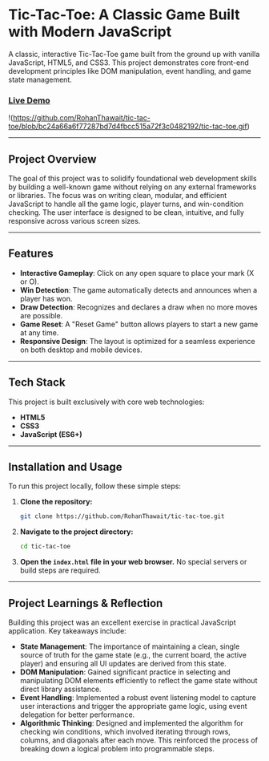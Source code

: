 # Tic-Tac-Toe: A Classic Game Built with Modern JavaScript

A classic, interactive Tic-Tac-Toe game built from the ground up with vanilla JavaScript, HTML5, and CSS3. This project demonstrates core front-end development principles like DOM manipulation, event handling, and game state management.

### [**Live Demo**](https://rohanthawait.github.io/tic-tac-toe/)


!(https://github.com/RohanThawait/tic-tac-toe/blob/bc24a66a6f77287bd7d4fbcc515a72f3c0482192/tic-tac-toe.gif)

-----

## Project Overview

The goal of this project was to solidify foundational web development skills by building a well-known game without relying on any external frameworks or libraries. The focus was on writing clean, modular, and efficient JavaScript to handle all the game logic, player turns, and win-condition checking. The user interface is designed to be clean, intuitive, and fully responsive across various screen sizes.

-----

## Features

  * **Interactive Gameplay**: Click on any open square to place your mark (X or O).
  * **Win Detection**: The game automatically detects and announces when a player has won. 
  * **Draw Detection**: Recognizes and declares a draw when no more moves are possible. 
  * **Game Reset**: A "Reset Game" button allows players to start a new game at any time. 
  * **Responsive Design**: The layout is optimized for a seamless experience on both desktop and mobile devices.

-----

## Tech Stack

This project is built exclusively with core web technologies:

  * **HTML5**
  * **CSS3**
  * **JavaScript (ES6+)**

-----

## Installation and Usage

To run this project locally, follow these simple steps:

1.  **Clone the repository:**
    ```bash
    git clone https://github.com/RohanThawait/tic-tac-toe.git
    ```
2.  **Navigate to the project directory:**
    ```bash
    cd tic-tac-toe
    ```
3.  **Open the `index.html` file in your web browser.** No special servers or build steps are required.

-----

## Project Learnings & Reflection

Building this project was an excellent exercise in practical JavaScript application. Key takeaways include:

  * **State Management**: The importance of maintaining a clean, single source of truth for the game state (e.g., the current board, the active player) and ensuring all UI updates are derived from this state.
  * **DOM Manipulation**: Gained significant practice in selecting and manipulating DOM elements efficiently to reflect the game state without direct library assistance.
  * **Event Handling**: Implemented a robust event listening model to capture user interactions and trigger the appropriate game logic, using event delegation for better performance.
  * **Algorithmic Thinking**: Designed and implemented the algorithm for checking win conditions, which involved iterating through rows, columns, and diagonals after each move. This reinforced the process of breaking down a logical problem into programmable steps.
